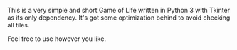 This is a very simple and short Game of Life written in Python 3 with Tkinter as its only dependency.
It's got some optimization behind to avoid checking all tiles.

Feel free to use however you like.
